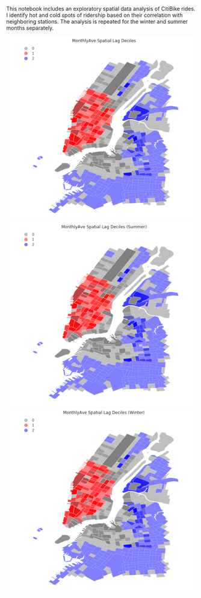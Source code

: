 This notebook includes an exploratory spatial data analysis of CitiBike rides. I identify hot and cold spots of ridership based on
their correlation with neighboring stations. The analysis is repeated for the winter and summer months separately.

![alt-text-1](ave_all.png "title-1") ![alt-text-2](ave_summer.png "title-2") ![alt-text-2](ave_winter.png "title-2")



